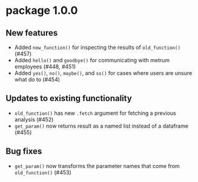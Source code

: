 # package 1.0.0

## New features

- Added `new_function()` for inspecting the results of `old_function()` (#457)
- Added `hello()` and `goodbye()` for communicating with metrum employees (#448, #451)
- Added `yes()`, `no()`, `maybe()`, and `so()` for cases where users are unsure what do to (#454)

## Updates to existing functionality

- `old_function()` has new `.fetch` argument for fetching a previous analysis (#452)
- `get_param()` now returns result as a named list instead of a dataframe (#455)

## Bug fixes

- `get_param()` now transforms the parameter names that come from `old_function()` (#453)



